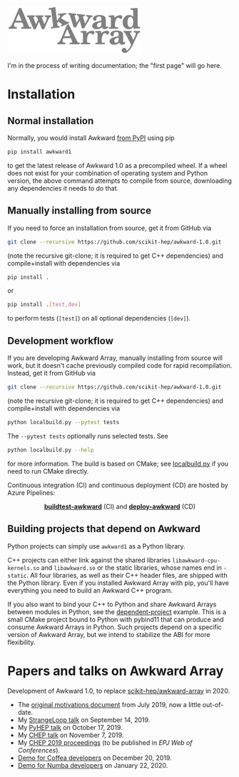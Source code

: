 <img src="docs/content/images/logo/logo-300px.png">

I'm in the process of writing documentation; the "first page" will go here.

# Installation

## Normal installation

Normally, you would install Awkward [from PyPI](https://pypi.org/project/awkward1/) using pip

```bash
pip install awkward1
```

to get the latest release of Awkward 1.0 as a precompiled wheel. If a wheel does not exist for your combination of operating system and Python version, the above command attempts to compile from source, downloading any dependencies it needs to do that.

## Manually installing from source

If you need to force an installation from source, get it from GitHub via

```bash
git clone --recursive https://github.com/scikit-hep/awkward-1.0.git
```

(note the recursive git-clone; it is required to get C++ dependencies) and compile+install with dependencies via

```bash
pip install .
```

or

```bash
pip install .[test,dev]
```

to perform tests (`[test]`) on all optional dependencies (`[dev]`).

## Development workflow

If you are developing Awkward Array, manually installing from source will work, but it doesn't cache previously compiled code for rapid recompilation. Instead, get it from GitHub via

```bash
git clone --recursive https://github.com/scikit-hep/awkward-1.0.git
```

(note the recursive git-clone; it is required to get C++ dependencies) and compile+install with dependencies via

```bash
python localbuild.py --pytest tests
```

The `--pytest tests` optionally runs selected tests. See 

```bash
python localbuild.py --help
```

for more information. The build is based on CMake; see [localbuild.py](./localbuild.py) if you need to run CMake directly.

Continuous integration (CI) and continuous deployment (CD) are hosted by Azure Pipelines:

<p align="center"><b><a href="https://dev.azure.com/jpivarski/Scikit-HEP/_build?definitionId=3&_a=summary">buildtest-awkward</a></b> (CI) and <b><a href="https://dev.azure.com/jpivarski/Scikit-HEP/_build?definitionId=4&_a=summary">deploy-awkward</a></b> (CD)</p>

## Building projects that depend on Awkward

Python projects can simply use `awkward1` as a Python library.

C++ projects can either link against the shared libraries `libawkward-cpu-kernels.so` and `libawkward.so` or the static libraries, whose names end in `-static`. All four libraries, as well as their C++ header files, are shipped with the Python library. Even if you installed Awkward Array with pip, you'll have everything you need to build an Awkward C++ program.

If you also want to bind your C++ to Python and share Awkward Arrays between modules in Python, see the [dependent-project](https://github.com/scikit-hep/awkward-1.0/tree/master/dependent-project) example. This is a small CMake project bound to Python with pybind11 that can produce and consume Awkward Arrays in Python. Such projects depend on a specific version of Awkward Array, but we intend to stabilize the ABI for more flexibility.

# Papers and talks on Awkward Array

Development of Awkward 1.0, to replace [scikit-hep/awkward-array](https://github.com/scikit-hep/awkward-array#readme) in 2020.

   * The [original motivations document](https://docs.google.com/document/d/1lj8ARTKV1_hqGTh0W_f01S6SsmpzZAXz9qqqWnEB3j4/edit?usp=sharing) from July 2019, now a little out-of-date.
   * My [StrangeLoop talk](https://youtu.be/2NxWpU7NArk) on September 14, 2019.
   * My [PyHEP talk](https://indico.cern.ch/event/833895/contributions/3577882) on October 17, 2019.
   * My [CHEP talk](https://indico.cern.ch/event/773049/contributions/3473258) on November 7, 2019.
   * My [CHEP 2019 proceedings](https://arxiv.org/abs/2001.06307) (to be published in _EPJ Web of Conferences_).
   * [Demo for Coffea developers](https://github.com/scikit-hep/awkward-1.0/blob/master/docs-demo-notebooks/2019-12-20-coffea-demo.ipynb) on December 20, 2019.
   * [Demo for Numba developers](https://github.com/scikit-hep/awkward-1.0/blob/master/docs-demo-notebooks/2020-01-22-numba-demo-EVALUATED.ipynb) on January 22, 2020.

